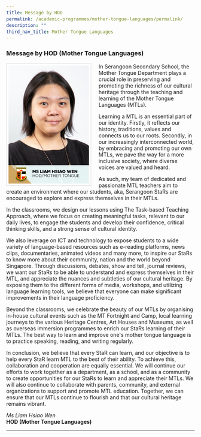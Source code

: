 ```yaml
---
title: Message by HOD
permalink: /academic-programmes/mother-tongue-languages/permalink/
description: ""
third_nav_title: Mother Tongue Languages
---
```

### Message by HOD (Mother Tongue Languages)

<img src="/images/School%20Management%20Team/Liam%20Hsiao%20Wen.jpg" style="width:215px; height:315px; margin-right:20px; border:0.5px solid Gainsboro; padding: 5px" align="Left">

In Serangoon Secondary School, the Mother Tongue Department plays a crucial role in preserving and promoting the richness of our cultural heritage through the teaching and learning of the Mother Tongue Languages (MTLs).

Learning a MTL is an essential part of our identity. Firstly, it reflects our history, traditions, values and connects us to our roots. Secondly, in our increasingly interconnected world, by embracing and promoting our own MTLs, we pave the way for a more inclusive society, where diverse voices are valued and heard.

As such, my team of dedicated and passionate MTL teachers aim to create an environment where our students, aka, Serangoon StaRs are encouraged to explore and express themselves in their MTLs.

In the classrooms, we design our lessons using The Task-based Teaching Approach, where we focus on creating meaningful tasks, relevant to our daily lives, to engage the students and develop their confidence, critical thinking skills, and a strong sense of cultural identity.

We also leverage on ICT and technology to expose students to a wide variety of language-based resources such as e-reading platforms, news clips, documentaries, animated videos and many more, to inspire our StaRs to know more about their community, nation and the world beyond Singapore. Through discussions, debates, show and tell, journal reviews, we want our StaRs to be able to understand and express themselves in their MTL, and appreciate the nuances and subtleties of our cultural heritage. By exposing them to the different forms of media, workshops, and utilizing language learning tools, we believe that everyone can make significant improvements in their language proficiency.

Beyond the classrooms, we celebrate the beauty of our MTLs by organising in-house cultural events such as the MT Fortnight and Camp, local learning journeys to the various Heritage Centres, Art Houses and Museums, as well as overseas immersion programmes to enrich our StaRs learning of their MTLs. The best way to learn and improve one's mother tongue language is to practice speaking, reading, and writing regularly.

In conclusion, we believe that every StaR can learn, and our objective is to help every StaR learn MTL to the best of their ability. To achieve this, collaboration and cooperation are equally essential. We will continue our efforts to work together as a department, as a school, and as a community to create opportunities for our StaRs to learn and appreciate their MTLs. We will also continue to collaborate with parents, community, and external organizations to support and promote MTL education. Together, we can ensure that our MTLs continue to flourish and that our cultural heritage remains vibrant.

*Ms Liam Hsiao Wen*
<br>**HOD (Mother Tongue Languages)**

<hr>